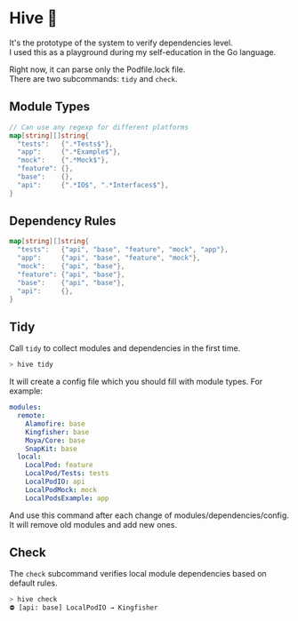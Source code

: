 # Hive 🐝

It's the prototype of the system to verify dependencies level.<br>
I used this as a playground during my self-education in the Go language.

Right now, it can parse only the Podfile.lock file.<br>
There are two subcommands: `tidy` and `check`.

## Module Types

```go
// Can use any regexp for different platforms
map[string][]string{
  "tests":   {".*Tests$"},
  "app":     {".*Example$"},
  "mock":    {".*Mock$"},
  "feature": {},
  "base":    {},
  "api":     {".*IO$", ".*Interfaces$"},
}
```

## Dependency Rules

```go
map[string][]string{
  "tests":   {"api", "base", "feature", "mock", "app"},
  "app":     {"api", "base", "feature", "mock"},
  "mock":    {"api", "base"},
  "feature": {"api", "base"},
  "base":    {"api", "base"},
  "api":     {},
}
```

## Tidy

Call `tidy` to collect modules and dependencies in the first time.<br>
```sh
> hive tidy
```

It will create a config file which you should fill with module types. For example:
```yml
modules:
  remote:
    Alamofire: base
    Kingfisher: base
    Moya/Core: base
    SnapKit: base
  local:
    LocalPod: feature
    LocalPod/Tests: tests
    LocalPodIO: api
    LocalPodMock: mock
    LocalPodsExample: app
```

And use this command after each change of modules/dependencies/config.<br>
It will remove old modules and add new ones.

## Check

The `check` subcommand verifies local module dependencies based on default rules.
```sh
> hive check
⛔️ [api: base] LocalPodIO → Kingfisher
```
